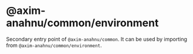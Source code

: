 # @axim-anahnu/common/environment

Secondary entry point of `@axim-anahnu/common`. It can be used by importing from `@axim-anahnu/common/environment`.
